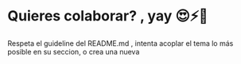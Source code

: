 # Quieres colaborar? , yay :heart_eyes::zap::rocket:
Respeta el guideline del README.md , intenta acoplar el tema lo más posible en su seccion, o crea una nueva
